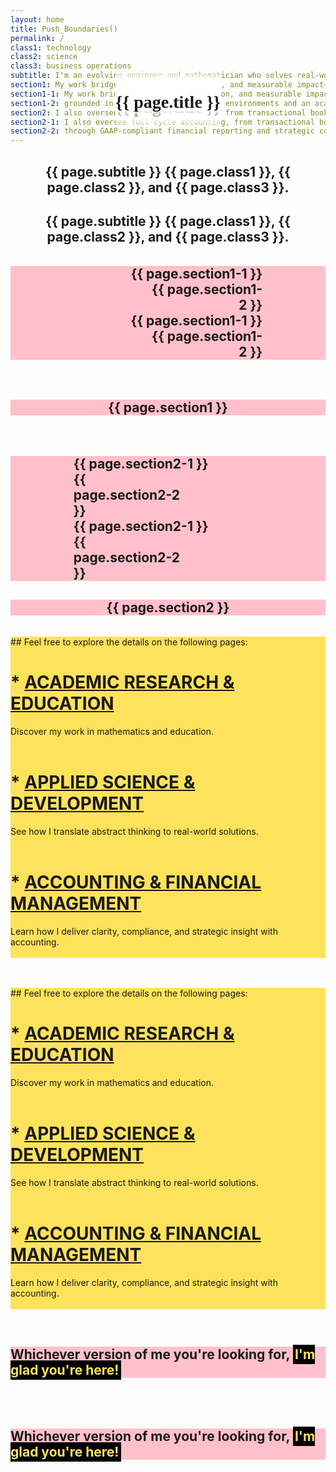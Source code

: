 ```yaml
---
layout: home
title: Push_Boundaries()
permalink: /
class1: technology
class2: science
class3: business operations
subtitle: I'm an evolving engineer and mathematician who solves real-world problems in
section1: My work bridges research, application, and measurable impact—grounded in cost-sensitive business environments and an academic foundation in<br>mathematics, statistics, and business.
section1-1: My work bridges research, application, and measurable impact—
section1-2: grounded in cost-sensitive business environments and an academic foundation in<br>mathematics, statistics, and business.
section2: I also oversee full-cycle accounting, from transactional bookkeeping through GAAP-compliant financial reporting and strategic controller-level oversight.
section2-1: I also oversee full-cycle accounting, from transactional bookkeeping
section2-2: through GAAP-compliant financial reporting and strategic controller-level oversight.
---
```


<div class="d-none d-lg-block">
<div class="container" style="
position: relative;
">
<div style="
position: absolute;
bottom: 2.5rem;
left: 50%;
transform: translateX(-50%);
background-image: linear-gradient(to bottom, transparent, white, white, white, transparent);
">
<h1 class="display-2" style="font-family: 'Merriweather', 'Playfair Display' , 'PT Serif', 'Bitter', Georgia, serif;">{{ page.title }}</h1>
</div>
</div>
</div> <!-- >= lg -->

<div class="d-block d-lg-none">
<div class="container" style="
position: relative;
">
<div style="
position: absolute;
bottom: 3rem;
left: 50%;
transform: translateX(-50%);
background-image: linear-gradient(to bottom, transparent, white, white, white, transparent);
">
<h1 class="display-2" style="font-family: 'Merriweather', 'Playfair Display' , 'PT Serif', 'Bitter', Georgia, serif;">{{ page.title }}</h1>
</div>
</div>
</div> <!-- < lg -->



<div class="d-none d-lg-block">
<div class="container">
<div class="m-5 p-5">
<div style="text-align: center;">
<h2>{{ page.subtitle }} <span class="emphasis-inverted">{{ page.class1 }}</span>, <span class="emphasis-inverted">{{ page.class2 }}</span>, and <span class="emphasis-inverted">{{ page.class3 }}</span>.</h2>
</div>
</div>
</div>
</div> <!-- >= lg -->

<div class="d-block d-lg-none">
<div class="container">
<div style="text-align: center;">
<h2>{{ page.subtitle }} <span class="emphasis-inverted">{{ page.class1 }}</span>, <span class="emphasis-inverted">{{ page.class2 }}</span>, and <span class="emphasis-inverted">{{ page.class3 }}</span>.</h2>
</div>
</div>
</div> <!-- < lg -->

<br>

<div class="d-none d-lg-block"> <!-- >= lg -->
<div class="container">
<div class="m-5 p-5" style="background: pink;">
<div class="lrcontrast-parent" style="margin-left: 20%; margin-right: 20%;">
<div class="lrcontrast-child-background">
<div class="py-3" style="text-align: right;">
<div style="margin-left: 10%; margin-top: 0; margin-bottom: 0; padding: 0;">
<h2 style="margin: 0;">{{ page.section1-1 }}</h2>
</div>
<div style="margin-left: 40%; margin-top: 0; margin-bottom: 0; padding: 0;">
<h2 style="margin: 0;">{{ page.section1-2 }}</h2>
</div>
</div>
</div> <!-- container -->
<div class= "lrcontrast-child-text lrcontrast-child-text-mustard">
<div class="py-3" style="text-align: right;">
<div style="margin-left: 10%; margin-top: 0; margin-bottom: 0; padding: 0;">
<h2 style="margin: 0;">{{ page.section1-1 }}</h2>
</div>
<div style="margin-left: 40%; margin-top: 0; margin-bottom: 0; padding: 0;">
<h2 style="margin: 0;">{{ page.section1-2 }}</h2>
</div>
</div>
</div>
</div>
</div>
</div>
</div>

<div class="d-block d-lg-none"> <!-- < lg -->
<br><br>
<div class="container">
<div class="p-3" style="background: pink; text-align: center;">
<h2>{{ page.section1 }}</h2>
</div>
</div>
</div>

<br><br>

<div class="d-none d-lg-block"> <!-- >= lg -->
<div class="container">
<div class="m-5 p-5" style="background: pink;">
<div class="lrcontrast-parent-inv" style="margin-left: 20%; margin-right: 20%;">
<div class="lrcontrast-child-background-inv">
<div class="py-3" style="text-align: left;">
<div style="margin-right: 10%; margin-top: 0; margin-bottom: 0; padding: 0;">
<h2 style="margin: 0;">{{ page.section2-1 }}</h2>
</div>
<div style="margin-right: 40%; margin-top: 0; margin-bottom: 0; padding: 0;">
<h2 style="margin: 0;">{{ page.section2-2 }}</h2>
</div>
</div>
</div> <!-- container -->
<div class="lrcontrast-child-text-inv lrcontrast-child-text-inv-mustard">
<div class="py-3" style="text-align: left;">
<div style="margin-right: 10%; margin-top: 0; margin-bottom: 0; padding: 0;">
<h2 style="margin: 0;">{{ page.section2-1 }}</h2>
</div>
<div style="margin-right: 40%; margin-top: 0; margin-bottom: 0; padding: 0;">
<h2 style="margin: 0;">{{ page.section2-2 }}</h2>
</div>
</div>
</div>
</div>
</div>
</div>
</div>

<div class="d-block d-lg-none">
<div class="container">
<div class="p-3" style="background: pink; text-align: center;">
<h2>{{ page.section2 }}</h2>
</div>
</div>
</div>

<br>

<div class="d-none d-lg-block">
<div class="container">
<div class="m-5 p-5" style="background: rgba(255,226,91,1);">
## Feel free to explore the details on the following pages:

<br>

<h1>* <a class="link-dark" href="{{ '/research/' | relative_url }}"><b>ACADEMIC RESEARCH & EDUCATION <i class="fa-regular fa-hand-point-left"></i></b></a></h1>

<span class="code-style">Discover my work in mathematics and education.<br><br></span>

<span class="br-soft"></span>

<h1>* <a class="link-dark" href="{{ '/development/' | relative_url }}"><span class="light-dark"><b>APPLIED SCIENCE & DEVELOPMENT <i class="fa-regular fa-hand-point-left"></i></b></span></a></h1>

<span class="code-style">See how I translate abstract thinking to real-world solutions.<br><br></span>

<span class="br-soft"></span>

<h1>* <a class="link-dark" href="{{ '/accounting/' | relative_url }}"><span class="light-dark"><b>ACCOUNTING & FINANCIAL MANAGEMENT <i class="fa-regular fa-hand-point-left"></i></b></span></a></h1>

<span class="code-style">Learn how I deliver clarity, compliance, and strategic insight with accounting.<br><br></span>
</div>
</div>
</div>

<div class="d-block d-lg-none">
<br><br>
<div class="container">
<div class="p-3" style="background: rgba(255,226,91,1);">
## Feel free to explore the details on the following pages:

<br>

<h1>* <a class="link-dark" href="{{ '/research/' | relative_url }}"><b>ACADEMIC RESEARCH & EDUCATION <i class="fa-regular fa-hand-point-left"></i></b></a></h1>

<span class="code-style">Discover my work in mathematics and education.<br><br></span>

<span class="br-soft"></span>

<h1>* <a class="link-dark" href="{{ '/development/' | relative_url }}"><span class="light-dark"><b>APPLIED SCIENCE & DEVELOPMENT <i class="fa-regular fa-hand-point-left"></i></b></span></a></h1>

<span class="code-style">See how I translate abstract thinking to real-world solutions.<br><br></span>

<span class="br-soft"></span>

<h1>* <a class="link-dark" href="{{ '/accounting/' | relative_url }}"><span class="light-dark"><b>ACCOUNTING & FINANCIAL MANAGEMENT <i class="fa-regular fa-hand-point-left"></i></b></span></a></h1>

<span class="code-style">Learn how I deliver clarity, compliance, and strategic insight with accounting.<br><br></span>
</div>
</div>
</div>

<br>

<div class="d-none d-lg-block">
<div class="container">
<div class="m-5 p-5" style="background: pink;">
<h2>Whichever version of me you're looking for, <span style="background: black; color: rgba(255,226,91,1); padding: 0.2rem;">I'm glad you're here!</span></h2>
</div>
</div>
</div>

<div class="d-block d-lg-none">
<br><br>
<div class="container">
<div class="p-3" style="background: pink;">
<h2>Whichever version of me you're looking for, <span style="background: black; color: rgba(255,226,91,1); padding: 0.2rem;">I'm glad you're here!</span></h2>
</div>
</div>
</div>

<!--
<div class="container">
<div class="m-5 p-5" style="background: pink;">
<h2>Whichever version of me you're looking for, <span style="color: black; background: rgba(255,226,91,1); padding: 0.2rem;">I'm glad you're here!</span></h2>
</div>
</div>

<div class="container">
<div class="m-5 p-5" style="background: pink;">
<h2>Whichever version of me you're looking for, <span style="background: yellow; color: black; padding: 0.2rem;">I'm glad you're here!</span></h2>
</div>
</div>
-->
